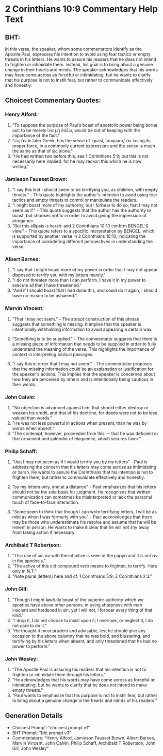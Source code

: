 # 2 Corinthians 10:9 Commentary Help Text

## BHT:
In this verse, the speaker, whom some commentators identify as the Apostle Paul, expresses his intention to avoid using fear tactics or empty threats in his letters. He wants to assure his readers that he does not intend to frighten or intimidate them. Instead, his goal is to bring about a genuine change in their hearts and minds. The speaker acknowledges that his words may have come across as forceful or intimidating, but he wants to clarify that his purpose is not to instill fear, but rather to communicate effectively and honestly.

## Choicest Commentary Quotes:
### Henry Alford:
1. "To suppose the purpose of Paul’s boast of apostolic power being borne out, to be merely ἵνα μὴ δόξω, would be out of keeping with the importance of the fact."
2. "ὡς ἄν in later Greek, has the sense of ‘quasi, tanquam,’ ἄν losing its proper force, in a commonly current expression; and the sense is much the same as that of ὡς alone."
3. "He had written two before this, see 1 Corinthians 5:9; but this is not necessarily here implied: for he may reckon this which he is now writing."

### Jamieson Fausset Brown:
1. "I say this lest I should seem to be terrifying you, as children, with empty threats." - This quote highlights the author's intention to avoid using fear tactics and empty threats to control or manipulate the readers.
2. "I might boast more of my authority, but I forbear to do so, that I may not seem as if." - This quote suggests that the author has the authority to boast, but chooses not to in order to avoid giving the impression of arrogance.
3. "But this ellipsis is harsh: and 2 Corinthians 10:10 confirm BENGEL'S view." - This quote refers to a specific interpretation by BENGEL, which is supported by another verse in 2 Corinthians 10:10, indicating the importance of considering different perspectives in understanding the verse.

### Albert Barnes:
1. "I say that I might boast more of my power in order that I may not appear disposed to terrify you with my letters merely."
2. "I do not threaten more than I can perform. I have it in my power to execute all that I have threatened."
3. "And if I should boast that I had done this, and could do it again, I should have no reason to be ashamed."

### Marvin Vincent:
1. "That I may not seem." - The abrupt construction of this phrase suggests that something is missing. It implies that the speaker is intentionally withholding information to avoid appearing a certain way.

2. "Something is to be supplied." - The commentator suggests that there is a missing piece of information that needs to be supplied in order to fully understand the meaning of the verse. This highlights the importance of context in interpreting biblical passages.

3. "I say this in order that I may not seem." - The commentator proposes that the missing information could be an explanation or justification for the speaker's actions. This implies that the speaker is concerned about how they are perceived by others and is intentionally being cautious in their words.

### John Calvin:
1. "No objection is advanced against him, that should either destroy or weaken his credit, and that of his doctrine, for deeds were not to be less valued than words."
2. "He was not less powerful in actions when present, than he was by words when absent."
3. "The contempt, however, proceeded from this — that he was deficient in that ornament and splendor of eloquence, which secures favor."

### Philip Schaff:
1. "that I may not seem as if I would terrify you by my letters" - Paul is addressing the concern that his letters may come across as intimidating or harsh. He wants to assure the Corinthians that his intention is not to frighten them, but rather to communicate effectively and honestly. 

2. "by my letters only, and at a distance" - Paul emphasizes that his letters should not be the sole basis for judgment. He recognizes that written communication can sometimes be misinterpreted or lack the personal touch of face-to-face interaction. 

3. "Some seem to think that though I can write terrifying letters, I will be as mild as when I was formerly with you" - Paul acknowledges that there may be those who underestimate his resolve and assume that he will be lenient in person. He wants to make it clear that he will not shy away from taking action if necessary.

### Archibald T Robertson:
1. "This use of ως αν with the infinitive is seen in the papyri and it is not αν in the apodosis." 
2. "The active of this old compound verb means to frighten, to terrify. Here only in N.T."
3. "Note plural (letters) here and cf. 1 Corinthians 5:9; 2 Corinthians 2:3."

### John Gill:
1. "Though I might lawfully boast of the superior authority which we apostles have above other persons, in using sharpness with men insolent and hardened in sin; yet I will not, I forbear every thing of that kind."
2. "I drop it, I do not choose to insist upon it; I overlook, or neglect it, I do not care to do it."
3. "He thought it most prudent and advisable, lest he should give any occasion to the above calumny that he was bold, and blustering, and terrifying by his letters when absent, and only threatened that he had no power to perform."

### John Wesley:
1. "The Apostle Paul is assuring his readers that his intention is not to frighten or intimidate them through his letters."
2. "He acknowledges that his words may have come across as forceful or intimidating, but he wants to clarify that he does not intend to make empty threats."
3. "Paul wants to emphasize that his purpose is not to instill fear, but rather to bring about a genuine change in the hearts and minds of his readers."


## Generation Details
- Choicest Prompt: "choicest prompt v1"
- BHT Prompt: "bht prompt v3"
- Commentators: "Henry Alford, Jamieson Fausset Brown, Albert Barnes, Marvin Vincent, John Calvin, Philip Schaff, Archibald T Robertson, John Gill, John Wesley"

